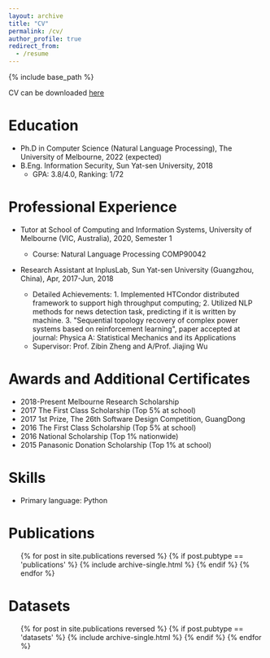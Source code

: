 ```yaml
---
layout: archive
title: "CV"
permalink: /cv/
author_profile: true
redirect_from:
  - /resume
---
```


{% include base_path %}

CV can be downloaded <a href="https://biaoyanf.github.io/files/cv/cv.pdf"><u>here</u></a>


Education
======
* Ph.D in Computer Science (Natural Language Processing), The University of Melbourne, 2022 (expected)
* B.Eng. Information Security, Sun Yat-sen University, 2018 
  * GPA: 3.8/4.0, Ranking: 1/72 


Professional Experience
======
* Tutor at School of Computing and Information Systems, University of Melbourne (VIC, Australia), 2020, Semester 1
  * Course: Natural Language Processing COMP90042 

* Research Assistant at InplusLab, Sun Yat-sen University (Guangzhou, China), Apr, 2017-Jun, 2018
  * Detailed Achievements: 1. Implemented HTCondor distributed framework to support high throughput computing; 2. Utilized NLP methods for news detection task, predicting if it is written by machine. 3. "Sequential topology recovery of complex power systems based on reinforcement learning", paper accepted at journal: Physica A: Statistical Mechanics and its Applications  
  * Supervisor: Prof. Zibin Zheng and A/Prof. Jiajing Wu

<!-- * Tutor at School of Data and Computer Science, Sun Yat-sen University (Guangzhou, China), 2017, Semester 2
  * Course: Data structures and Algorithms -->

Awards and Additional Certificates
======
* 2018-Present Melbourne Research Scholarship
* 2017 The First Class Scholarship (Top 5% at school)
* 2017 1st Prize, The 26th Software Design Competition, GuangDong
* 2016 The First Class Scholarship (Top 5% at school)
* 2016 National Scholarship (Top 1% nationwide)
* 2015 Panasonic Donation Scholarship (Top 1% at school)
  

Skills
======
* Primary language: Python 

<!-- 
Languages
======
* English: Full Professional Proficiency
* Chinese: Native or Bilingual Proficiency -->




Publications
======
  <ul>{% for post in site.publications reversed %}
    {% if post.pubtype == 'publications' %}
        {% include archive-single.html %}
    {% endif %}
  {% endfor %}</ul>


Datasets
======
  <ul>{% for post in site.publications reversed %}
    {% if post.pubtype == 'datasets' %}
        {% include archive-single.html %}
    {% endif %}
  {% endfor %}</ul>


<!-- <ul>{% for post in site.publications reversed%}
  {% include archive-single-cv.html %}
{% endfor %}</ul> -->


<!-- Talks
======
  <ul>{% for post in site.talks %}
    {% include archive-single-talk-cv.html %}
  {% endfor %}</ul>
  
Teaching
======
  <ul>{% for post in site.teaching %}
    {% include archive-single-cv.html %}
  {% endfor %}</ul> --> 